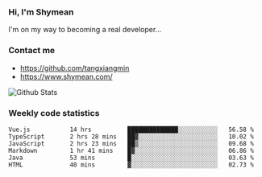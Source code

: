 ### Hi, I'm Shymean

I'm on my way to becoming a real developer...

### Contact me

- <https://github.com/tangxiangmin>
- <https://www.shymean.com/>

![Github Stats](https://github-readme-stats.vercel.app/api?username=tangxiangmin&show_icons=true&theme=dark)


###  Weekly code statistics

<!--START_SECTION:waka-->

```text
Vue.js           14 hrs          ██████████████░░░░░░░░░░░   56.58 %
TypeScript       2 hrs 28 mins   ██▓░░░░░░░░░░░░░░░░░░░░░░   10.02 %
JavaScript       2 hrs 23 mins   ██▒░░░░░░░░░░░░░░░░░░░░░░   09.68 %
Markdown         1 hr 41 mins    █▓░░░░░░░░░░░░░░░░░░░░░░░   06.86 %
Java             53 mins         █░░░░░░░░░░░░░░░░░░░░░░░░   03.63 %
HTML             40 mins         ▓░░░░░░░░░░░░░░░░░░░░░░░░   02.73 %
```

<!--END_SECTION:waka-->